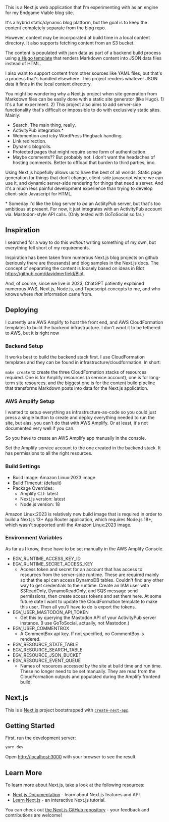 This is a Next.js web application that I'm experimenting with as an engine for my Endgame Viable blog site.

It's a hybrid static/dynamic blog platform, but the goal is to keep the content completely separate from the blog repo.

However, content may be incorporated at build time in a local content directory. It also supports fetching content from an S3 bucket.

The content is populated with json data as part of a backend build process using [a Hugo template](https://github.com/endgameviable/endgameviable-json-theme) that renders Markdown content into JSON data files instead of HTML.

I also want to support content from other sources like YAML files, but that's a process that's handled elsewhere. This project renders whatever JSON data it finds in the local content directory.

You might be wondering why a Next.js project when site generation from Markdown files can be easily done with a static site generator (like Hugo). 1) It's a fun experiment. 2) This project also aims to add server-side functionality that's difficult or impossible to do with exclusively static sites. Mainly:

- Search. The main thing, really.
- ActivityPub integration.\*
- Webmention and icky WordPress Pingback handling.
- Link redirection.
- Dynamic blogrolls.
- Protected pages that might require some form of authentication.
- Maybe comments?? But probably not. I don't want the headaches of hosting comments. Better to offload that burden to third parties, imo.

Using Next.js hopefully allows us to have the best of all worlds: Static page generation for things that don't change, client-side javascript where we can use it, and dynamic server-side rendering for things that need a server. And it's a much less painful development experience than trying to develop client-side Javascript for HTML.

\* Someday I'd like the blog server to _be_ an ActiityPub server, but that's too ambitious at present. For now, it just integrates with an ActivityPub account via. Mastodon-style API calls. (Only tested with GoToSocial so far.)

## Inspiration

I searched for a way to do this _without_ writing something of my own, but everything fell short of my requirements.

Inspiration has been taken from numerous Next.js blog projects on github (seriously there are thousands) and blog samples in the Next.js docs. The concept of separating the content is loosely based on ideas in Blot https://github.com/davidmerfield/Blot.

And, of course, since we live in 2023, ChatGPT patiently explained numerous AWS, Next.js, Node.js, and Typescript concepts to me, and who knows where _that_ information came from.

## Deploying

I currently use AWS Amplify to host the front end, and AWS CloudFormation templates to build the backend infrastructure. I don't _want_ it to be tethered to AWS, but it is right now

### Backend Setup

It works best to build the backend stack first. I use CloudFormation templates and they can be found in infrastructure/cloudformation. In short:

`make create` to create the three CloudFormation stacks of resources required. One is for Amplify resources (a service account), one is for long-term site resources, and the biggest one is for the content build pipeline that transforms Markdown posts into data for the Next.js application.

### AWS Amplify Setup

I wanted to setup everything as infrastructure-as-code so you could just press a single button to create and deploy everything needed to run the site, but alas, you can't do that with AWS Amplify. Or at least, it's not documented very well if you can.

So you have to create an AWS Amplify app manually in the console.

Set the Amplify service account to the one created in the backend stack. It has permissions to all the right resources.

### Build Settings

- Build Image: Amazon Linux:2023 image
- Build Timeout: (default)
- Package Overrides:
  - Amplify CLI: latest
  - Next.js version: latest
  - Node.js version: 18

Amazon Linux:2023 is relatively new build image that is required in order to build a Next.js 13+ App Router application, which requires Node.js 18+, which wasn't supported until the Amazon Linux:2023 image.

### Environment Variables

As far as I know, these have to be set manually in the AWS Amplify Console.

- EGV_RUNTIME_ACCESS_KEY_ID
- EGV_RUNTIME_SECRET_ACCESS_KEY
  - Access token and secret for an account that has access to resources from the server-side runtime. These are required mainly so that the api can access DynamoDB tables. Couldn't find any other way to get credentials to the runtime. Create an IAM user with S3ReadOnly, DynamoReadOnly, and SQS message send permissions, then create access tokens and set them here. At some future date I want to update the CloudFormation template to make this user. Then all you'll have to do is export the tokens.
- EGV_USER_MASTODON_API_TOKEN
  - Get this by querying the Mastodon API of your ActivityPub server instance. (I use GoToSocial, actually, not Mastodon.)
- EGV_USER_COMMENTBOX
  - A CommentBox api key. If not specified, no CommentBox is rendered.
- EGV_RESOURCE_STATE_TABLE
- EGV_RESOURCE_SEARCH_TABLE
- EGV_RESOURCE_JSON_BUCKET
- EGV_RESOURCE_EVENT_QUEUE
  - Names of resources accessed by the site at build time and run time. These no longer need to be set manually. They are read from the CloudFormation outputs and populated during the Amplify frontend build.



## Next.js

This is a [Next.js](https://nextjs.org/) project bootstrapped with [`create-next-app`](https://github.com/vercel/next.js/tree/canary/packages/create-next-app).

## Getting Started

First, run the development server:

```bash
yarn dev
```

Open [http://localhost:3000](http://localhost:3000) with your browser to see the result.

## Learn More

To learn more about Next.js, take a look at the following resources:

- [Next.js Documentation](https://nextjs.org/docs) - learn about Next.js features and API.
- [Learn Next.js](https://nextjs.org/learn) - an interactive Next.js tutorial.

You can check out [the Next.js GitHub repository](https://github.com/vercel/next.js/) - your feedback and contributions are welcome!
